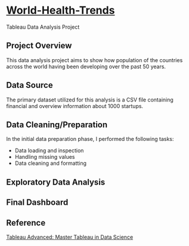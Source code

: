 # [World-Health-Trends]()
Tableau Data Analysis Project

## Project Overview
This data analysis project aims to show how population of the countries across the world having been developing over the past 50 years.
## Data Source
The primary dataset utilized for this analysis is a CSV file containing financial and overview information about 1000 startups.

## Data Cleaning/Preparation
In the initial data preparation phase, I performed the following tasks:

- Data loading and inspection
- Handling missing values
- Data cleaning and formatting

## Exploratory Data Analysis

## Final Dashboard

## Reference
[Tableau Advanced: Master Tableau in Data Science](https://www.udemy.com/course/tableau10-advanced/)

